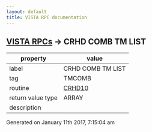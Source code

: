 ```yaml
---
layout: default
title: VISTA RPC documentation
---
```




## [VISTA RPCs](TableOfContent.md) &#8594; CRHD COMB TM LIST 

 property | value 
--- | --- 
 label | CRHD COMB TM LIST
 tag | TMCOMB
 routine | [CRHD10](http://code.osehra.org/dox/Routine_CRHD10_source.html)
 return value type | ARRAY
 description | 




 Generated on January 11th 2017, 7:15:04 am
